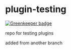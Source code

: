 # plugin-testing

[![Greenkeeper badge](https://badges.greenkeeper.io/kschrade/plugin-testing.svg)](https://greenkeeper.io/)

repo for testing plugins

added from another branch
